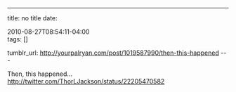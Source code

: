 ---
title: no title
date:

 2010-08-27T08:54:11-04:00  
tags:  []

tumblr_url: http://yourpalryan.com/post/1019587990/then-this-happened
\-\--

Then, this happened...
<http://twitter.com/ThorLJackson/status/22205470582>
